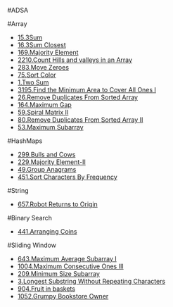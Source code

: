#ADSA

#Array
- [15.3Sum](https://leetcode.com/submissions/detail/1770089715/)
- [16.3Sum Closest](https://leetcode.com/submissions/detail/1770094379/)
- [169.Majority Element](https://leetcode.com/submissions/detail/1770095671/)
- [2210.Count Hills and valleys in an Array](https://leetcode.com/submissions/detail/1770097028/)
- [283.Move Zeroes](https://leetcode.com/submissions/detail/1770110484/)
- [75.Sort Color](https://leetcode.com/submissions/detail/1770509264/)
- [1.Two Sum](https://leetcode.com/submissions/detail/1769361706/)
- [3195.Find the Minimum Area to Cover All Ones I](https://leetcode.com/submissions/detail/1770519428/)
- [26.Remove Duplicates From Sorted Array](https://leetcode.com/submissions/detail/1770521331/)
- [164.Maximum Gap](https://leetcode.com/submissions/detail/1770525348/)
- [59.Spiral Matrix II](https://leetcode.com/submissions/detail/1770529722/)
- [80.Remove Duplicates From Sorted Array II](https://leetcode.com/submissions/detail/1770531340/)
- [53.Maximum Subarray](https://leetcode.com/submissions/detail/1770534504/)

#HashMaps
- [299.Bulls and Cows](https://leetcode.com/submissions/detail/1770111906/)
- [229.Majority Element-II](https://leetcode.com/submissions/detail/1770108743/)
- [49.Group Anagrams](https://leetcode.com/submissions/detail/1773720258/)
- [451.Sort Characters By Frequency](https://leetcode.com/submissions/detail/1773744513/)

#String
- [657.Robot Returns to Origin](https://leetcode.com/submissions/detail/1770516597/)


#Binary Search
- [441.Arranging Coins](https://leetcode.com/submissions/detail/1770113277/)


#Sliding Window
- [643.Maximum Average Subarray I](https://leetcode.com/submissions/detail/1770115655/)
- [1004.Maximum Consecutive Ones III](https://leetcode.com/submissions/detail/1770067954/)
- [209.Minimum Size Subarray](https://leetcode.com/submissions/detail/1770030655/)
- [3.Longest Substring Without Repeating Characters](https://leetcode.com/submissions/detail/1770093716/)
- [904.Fruit in baskets](https://leetcode.com/submissions/detail/1770536277/)
- [1052.Grumpy Bookstore Owner](https://leetcode.com/submissions/detail/1773690147/)

